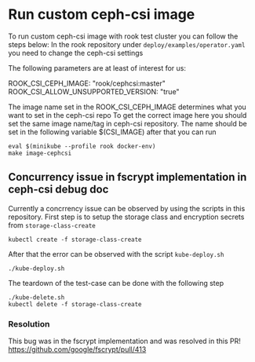 # Run custom ceph-csi image

To run custom ceph-csi image with rook test cluster you can follow the steps below:
In the rook repository under `deploy/examples/operator.yaml` you need to change the ceph-csi settings

The following parameters are at least of interest for us:

ROOK_CSI_CEPH_IMAGE: "rook/cephcsi:master"
ROOK_CSI_ALLOW_UNSUPPORTED_VERSION: "true"

The image name set in the ROOK_CSI_CEPH_IMAGE determines what you want to set in the ceph-csi repo
To get the correct image here you should set the same image name/tag in ceph-csi repository.
The name should be set in the following variable $(CSI_IMAGE) after that you can run

```console
eval $(minikube --profile rook docker-env)
make image-cephcsi
```

## Concurrency issue in fscrypt implementation in ceph-csi debug doc

Currently a concrrency issue can be observed by using the scripts in this repository.
First step is to setup the storage class and encryption secrets from `storage-class-create`

```console
kubectl create -f storage-class-create
```

After that the error can be observed with the script `kube-deploy.sh`

```console
./kube-deploy.sh
```

The teardown of the test-case can be done with the following step

```console
./kube-delete.sh
kubectl delete -f storage-class-create
```

### Resolution

This bug was in the fscrypt implementation and was resolved in this PR!
https://github.com/google/fscrypt/pull/413
